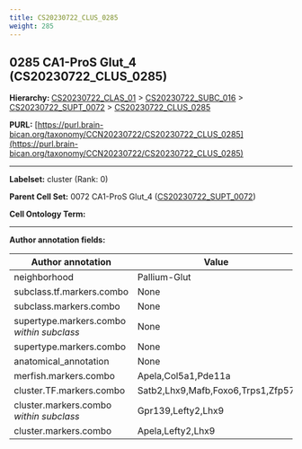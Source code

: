 ```yaml
---
title: CS20230722_CLUS_0285
weight: 285
---
```

## 0285 CA1-ProS Glut_4 (CS20230722_CLUS_0285)
<b>Hierarchy: </b>
[CS20230722_CLAS_01](../CS20230722_CLAS_01) >
[CS20230722_SUBC_016](../CS20230722_SUBC_016) >
[CS20230722_SUPT_0072](../CS20230722_SUPT_0072) >
[CS20230722_CLUS_0285](../CS20230722_CLUS_0285)

**PURL:** [https://purl.brain-bican.org/taxonomy/CCN20230722/CS20230722_CLUS_0285](https://purl.brain-bican.org/taxonomy/CCN20230722/CS20230722_CLUS_0285)

---


**Labelset:** cluster (Rank: 0)

**Parent Cell Set:** 0072 CA1-ProS Glut_4 ([CS20230722_SUPT_0072](../CS20230722_SUPT_0072))



**Cell Ontology Term:** 

[MARKER GENES.]: #


---

[TRANSFERRED ANNOTATIONS.]: #


[AUTHOR ANNOTATION FIELDS.]: #


**Author annotation fields:**

| Author annotation | Value |
|-------------------|-------|
|neighborhood|Pallium-Glut|
|subclass.tf.markers.combo|None|
|subclass.markers.combo|None|
|supertype.markers.combo _within subclass_|None|
|supertype.markers.combo|None|
|anatomical_annotation|None|
|merfish.markers.combo|Apela,Col5a1,Pde11a|
|cluster.TF.markers.combo|Satb2,Lhx9,Mafb,Foxo6,Trps1,Zfp57|
|cluster.markers.combo _within subclass_|Gpr139,Lefty2,Lhx9|
|cluster.markers.combo|Apela,Lefty2,Lhx9|

